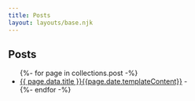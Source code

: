 ```yaml
---
title: Posts
layout: layouts/base.njk
---
```

## Posts
<ul class="listing">
{%- for page in collections.post -%}
  <li>
    <a href="{{ page.url }}">{{ page.data.title }}{{page.date.templateContent}}</a> -
  </li>
{%- endfor -%}
</ul>
